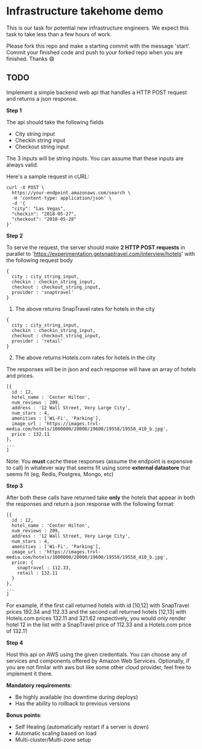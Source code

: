 # Infrastructure takehome demo

This is our task for potential new infrastructure engineers. We expect this task to take less than a few hours of work.

Please fork this repo and make a starting commit with the message 'start'.
Commit your finished code and push to your forked repo when you are finished. Thanks 😄

## TODO

Implement a simple backend web api that handles a HTTP POST request and returns a json response.

**Step 1**

The api should take the following fields
- City string input
- Checkin string input
- Checkout string input

The 3 inputs will be string inputs. You can assume that these inputs are always valid.

Here's a sample request in cURL:

```
curl -X POST \
  https://your-endpoint.amazonaws.com/search \
  -H 'content-type: application/json' \
  -d '{
  "city": "Las Vegas",
  "checkin": "2018-05-27",
  "checkout": "2018-05-28"
}'

```

**Step 2**

To serve the request, the server should make **2 HTTP POST requests** in parallel to 'https://experimentation.getsnaptravel.com/interview/hotels' with the following request body

```
{
  city : city_string_input,
  checkin : checkin_string_input,
  checkout : checkout_string_input,
  provider : 'snaptravel'
}
```

1) The above returns SnapTravel rates for hotels in the city

```
{
  city : city_string_input,
  checkin : checkin_string_input,
  checkout : checkout_string_input,
  provider : 'retail'
}
```

2) The above returns Hotels.com rates for hotels in the city

The responses will be in json and each response will have an array of hotels and prices.
```
[{
  id : 12,
  hotel_name : 'Center Hilton',
  num_reviews : 209,
  address : '12 Wall Street, Very Large City',
  num_stars : 4,
  amenities : ['Wi-Fi', 'Parking'],
  image_url : 'https://images.trvl-media.com/hotels/1000000/20000/19600/19558/19558_410_b.jpg',
  price : 132.11
},
...
]
```

Note: You **must** cache these responses (assume the endpoint is expensive to call) in whatever way that seems fit using some **external datastore** that seems fit (eg, Redis, Postgres, Mongo, etc)

**Step 3**

After both these calls have returned take **only** the hotels that appear in both the responses and return a json response with the following format:

```
[{
  id : 12,
  hotel_name : 'Center Hilton',
  num_reviews : 209,
  address : '12 Wall Street, Very Large City',
  num_stars : 4,
  amenities : ['Wi-Fi', 'Parking'],
  image_url : 'https://images.trvl-media.com/hotels/1000000/20000/19600/19558/19558_410_b.jpg',
  price: {
    snaptravel : 112.33,
    retail : 132.11
  }
},
...
]
```

For example, if the first call returned hotels with id [10,12] with SnapTravel prices 192.34 and 112.33 and the second call returned hotels [12,13] with Hotels.com prices 132.11 and 321.62 respectively, you would only render hotel 12 in the list with a SnapTravel price of 112.33 and a Hotels.com price of 132.11


**Step 4**

Host this api on AWS using the given credentials. You can choose any of services and components offered by Amazon Web Services. Optionally, if you are not fimilar with aws but like some other cloud provider, feel free to implement it there. 

**Mandatory requirements**:

-  Be highly available (no downtime during deploys)
-  Has the ability to rollback to previous versions

**Bonus points**:
- Self Healing (automatically restart if a server is down)
- Automatic scaling based on load
- Multi-cluster/Multi-zone setup